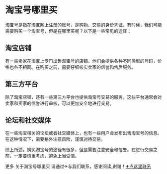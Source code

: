 # 淘宝号哪里买

淘宝号是指在淘宝网上注册的账号，是购物、交易的身份凭证。有时候，我们可能需要购买一个淘宝号，但是在哪里买呢？以下是一些常见的途径：

## 淘宝店铺

有一些卖家在淘宝上专门出售淘宝号的店铺，他们会提供各种不同类型的号码，价格也各不相同。在购买之前，需要仔细核实卖家的信誉和售后服务。

## 第三方平台

除了淘宝店铺，还有一些第三方平台也提供淘宝号交易的服务。这些平台通常会对卖家和买家的信誉进行审核，可以更加安全地进行交易。

## 论坛和社交媒体

在一些淘宝相关的论坛或者社交媒体上，也有一些用户会发布出售淘宝号的信息。在这种情况下，需要格外注意风险，谨慎对待交易。

综上所述，购买淘宝号的途径有很多，但是需要注意安全和信誉。在进行交易之前，一定要慎重考虑，避免上当受骗。

更多 关于淘宝号哪里买 请通过✈与我们联系，感谢阅读,谢谢！[✈点这里联系](https://acc.k02.cc)